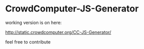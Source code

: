 CrowdComputer-JS-Generator
==========================
working version is on here:
<p>
<a target='_blank' href='http://static.crowdcomputer.org/CC-JS-Generator/'>http://static.crowdcomputer.org/CC-JS-Generator/</a>
</p>

feel free to contribute
